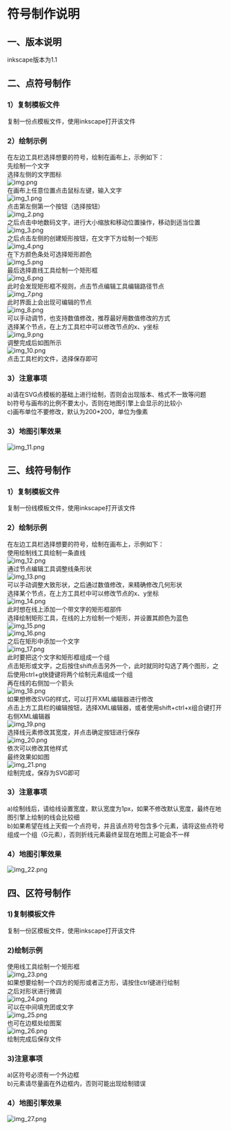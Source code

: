 # 符号制作说明

## 一、版本说明
inkscape版本为1.1
## 二、点符号制作
### 1）复制模板文件 
复制一份点模板文件，使用inkscape打开该文件
### 2）绘制示例
在左边工具栏选择想要的符号，绘制在画布上，示例如下：<br>
先绘制一个文字<br>
选择左侧的文字图标<br>
![img.png](img.png) <br>
在画布上任意位置点击鼠标左键，输入文字<br>
![img_1.png](img_1.png)<br>
点击第左侧第一个按钮（选择按钮）<br>
![img_2.png](img_2.png)<br>
之后点击中地数码文字，进行大小缩放和移动位置操作，移动到适当位置<br>
![img_3.png](img_3.png)<br>
之后点击左侧的创建矩形按钮，在文字下方绘制一个矩形<br>
![img_4.png](img_4.png)<br>
在下方颜色条处可选择矩形颜色<br>
![img_5.png](img_5.png)<br>
最后选择直线工具绘制一个矩形框<br>
![img_6.png](img_6.png)<br>
此时会发现矩形框不规则，点击节点编辑工具编辑路径节点<br>
![img_7.png](img_7.png)<br>
此时界面上会出现可编辑的节点<br>
![img_8.png](img_8.png)<br>
可以手动调节，也支持数值修改，推荐最好用数值修改的方式<br>
选择某个节点，在上方工具栏中可以修改节点的x、y坐标<br>
![img_9.png](img_9.png)<br>
调整完成后如图所示<br>
![img_10.png](img_10.png)<br>
点击工具栏的文件，选择保存即可<br>
### 3）注意事项
a)请在SVG点模板的基础上进行绘制，否则会出现版本、格式不一致等问题<br>
b)符号与画布的比例不要太小，否则在地图引擎上会显示的比较小<br>
c)画布单位不要修改，默认为200*200，单位为像素<br>
### 3）地图引擎效果
![img_11.png](img_11.png)
## 三、线符号制作
### 1）复制模板文件
复制一份线模板文件，使用inkscape打开该文件
### 2）绘制示例
在左边工具栏选择想要的符号，绘制在画布上，示例如下：<br>
使用绘制线工具绘制一条直线<br>
![img_12.png](img_12.png)<br>
通过节点编辑工具调整线条形状<br>
![img_13.png](img_13.png)<br>
可以手动调整大致形状，之后通过数值修改，来精确修改几何形状<br>
选择某个节点，在上方工具栏中可以修改节点的x、y坐标<br>
![img_14.png](img_14.png)<br>
此时想在线上添加一个带文字的矩形框部件<br>
选择绘制矩形工具，在线的上方绘制一个矩形，并设置其颜色为蓝色<br>
![img_15.png](img_15.png)<br>
![img_16.png](img_16.png)<br>
之后在矩形中添加一个文字<br>
![img_17.png](img_17.png)<br>
此时要把这个文字和矩形框组成一个组<br>
点击矩形或文字，之后按住shift点击另外一个，此时就同时勾选了两个图形，之后使用ctrl+g快捷键将两个绘制元素组成一个组<br>
再在线的右侧加一个箭头<br>
![img_18.png](img_18.png)<br>
如果想修改SVG的样式，可以打开XML编辑器进行修改<br>
点击上方工具栏的编辑按钮，选择XML编辑器，或者使用shift+ctrl+x组合键打开右侧XML编辑器<br>
![img_19.png](img_19.png)<br>
选择线元素修改其宽度，并点击确定按钮进行保存<br>
![img_20.png](img_20.png)<br>
依次可以修改其他样式<br>
最终效果如如图<br>
![img_21.png](img_21.png)<br>
绘制完成，保存为SVG即可<br>
### 3）注意事项
a)绘制线后，请给线设置宽度，默认宽度为1px，如果不修改默认宽度，最终在地图引擎上绘制的线会比较细<br>
b)如果希望在线上天假一个点符号，并且该点符号包含多个元素，请将这些点符号组成一个组（G元素），否则折线元素最终呈现在地图上可能会不一样<br>
### 4）地图引擎效果<br>
![img_22.png](img_22.png)<br>
## 四、区符号制作
### 1)复制模板文件
复制一份区模板文件，使用inkscape打开该文件
### 2)绘制示例
使用线工具绘制一个矩形框<br>
![img_23.png](img_23.png)<br>
如果想要绘制一个四方的矩形或者正方形，请按住ctrl键进行绘制<br>
之后对形状进行微调<br>
![img_24.png](img_24.png)<br>
可以在中间填充团或文字<br>
![img_25.png](img_25.png)<br>
也可在边框处绘图案<br>
![img_26.png](img_26.png)<br>
绘制完成后保存文件<br>
### 3)注意事项
a)区符号必须有一个外边框<br>
b)元素请尽量画在外边框内，否则可能出现绘制错误<br>
### 4）地图引擎效果
![img_27.png](img_27.png)